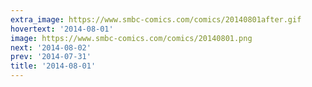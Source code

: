 ```yaml
---
extra_image: https://www.smbc-comics.com/comics/20140801after.gif
hovertext: '2014-08-01'
image: https://www.smbc-comics.com/comics/20140801.png
next: '2014-08-02'
prev: '2014-07-31'
title: '2014-08-01'
---
```

